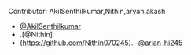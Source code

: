 Contributor: AkilSenthilkumar,Nithin,aryan,akash

- [@AkilSenthilkumar](https://github.com/AkilSenthilkumar)
- .[@Nithin]
- (https://github.com/Nithin070245).
-[@arian-hi245](https://github.com/arian-hi245?tab=repositories)
